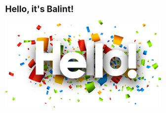 # Hello, it's Balint!

<picture>
  <source media="(prefers-color-scheme: dark)" srcset="https://github.com/balint-rekasi/brekasi/blob/main/hello.jpg">
  <source media="(prefers-color-scheme: light)" srcset="https://github.com/balint-rekasi/brekasi/blob/main/hello.jpg">
  <img alt="Shows an illustrated sun in light mode and a moon with stars in dark mode." src="https://github.com/balint-rekasi/brekasi/blob/main/hello.jpg">
</picture>
